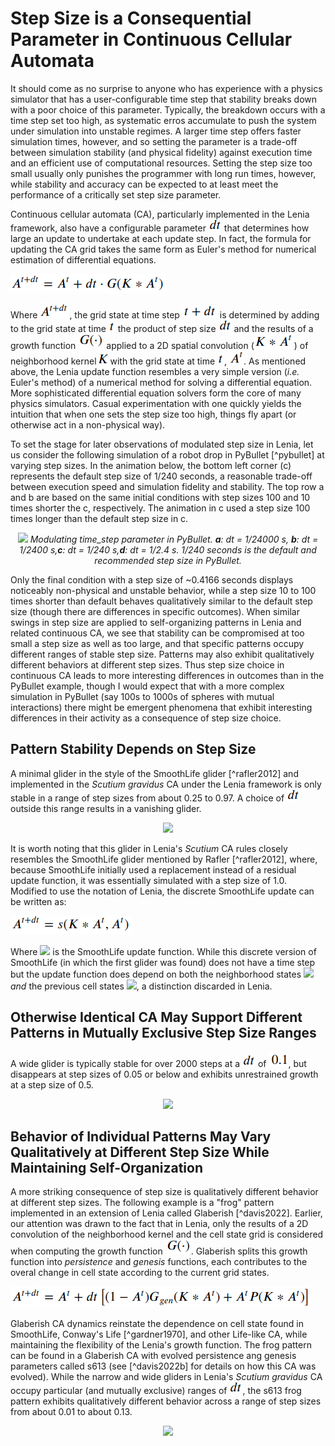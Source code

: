 
# Step Size is a Consequential Parameter in Continuous Cellular Automata

It should come as no surprise to anyone who has experience with a physics simulator that has a user-configurable time step that stability breaks down with a poor choice of this parameter. Typically, the breakdown occurs with a time step set too high, as systematic erros accumulate to push the system under simulation into unstable regimes. A larger time step offers faster simulation times, however, and so setting the parameter is a trade-off between simulation stability (and physical fidelity) against execution time and an efficient use of computational resources. Setting the step size too small usually only punishes the programmer with long run times, however, while stability and accuracy can be expected to at least meet the performance of a critically set step size parameter.

Continuous cellular automata (CA), particularly implemented in the Lenia framework, also have a configurable parameter <img src="https://raw.githubusercontent.com/riveSunder/yuca/gecco_2022_pages/assets/equations/dt.png"> that determines how large an update to undertake at each update step. In fact, the formula for updating the CA grid takes the same form as Euler's method for numerical estimation of differential equations. 

<img src="https://raw.githubusercontent.com/riveSunder/yuca/gecco_2022_pages/assets/equations/lenia.png"> 

Where <img src="https://raw.githubusercontent.com/riveSunder/yuca/gecco_2022_pages/assets/equations/at_plus_dt.png">, the grid state at time step <img src="https://raw.githubusercontent.com/riveSunder/yuca/gecco_2022_pages/assets/equations/t_plus_dt.png"> is determined by adding to the grid state at time <img src="https://raw.githubusercontent.com/riveSunder/yuca/gecco_2022_pages/assets/equations/t.png"> the product of step size <img src="https://raw.githubusercontent.com/riveSunder/yuca/gecco_2022_pages/assets/equations/dt.png"> and the results of a growth function <img src="https://raw.githubusercontent.com/riveSunder/yuca/gecco_2022_pages/assets/equations/growth_fn.png"> applied to a 2D spatial convolution (<img src="https://raw.githubusercontent.com/riveSunder/yuca/gecco_2022_pages/assets/equations/k_convolve_at.png">) of neighborhood kernel <img src="https://raw.githubusercontent.com/riveSunder/yuca/gecco_2022_pages/assets/equations/k.png"> with the grid state at time <img src="https://raw.githubusercontent.com/riveSunder/yuca/gecco_2022_pages/assets/equations/t.png">, <img src="https://raw.githubusercontent.com/riveSunder/yuca/gecco_2022_pages/assets/equations/at.png">. As mentioned above, the Lenia update function resembles a very simple version (_i.e._ Euler's method) of a numerical method for solving a differential equation. More sophisticated differential equation solvers form the core of many physics simulators. Casual experimentation with one quickly yields the intuition that when one sets the step size too high, things fly apart (or otherwise act in a non-physical way). 

To set the stage for later observations of modulated step size in Lenia, let us consider the following simulation of a robot drop in PyBullet [^pybullet] at varying step sizes. In the animation below, the bottom left corner (c) represents the default step size of 1/240 seconds, a reasonable trade-off between execution speed and simulation fidelity and stability. The top row a and b are based on the same initial conditions with step sizes 100 and 10 times shorter the c, respectively. The animation in c used a step size 100 times longer than the default step size in c. 


<p align="center">
<img src="https://raw.githubusercontent.com/riveSunder/yuca/gecco_2022_pages/assets/consequential_step_size/pybullet_step_size.gif">
<em>Modulating time_step parameter in PyBullet. <strong>a</strong>: dt = 1/24000 s, <strong>b</strong>: dt = 1/2400 s,<strong>c</strong>: dt = 1/240 s,<strong>d</strong>: dt = 1/2.4 s. 1/240 seconds is the default and recommended step size in PyBullet. </em>
</p>

Only the final condition with a step size of ~0.4166 seconds displays noticeably non-physical and unstable behavior, while a step size 10 to 100 times shorter than default behaves qualitatively similar to the default step size (though there are differences in specific outcomes). When similar swings in step size are applied to self-organizing patterns in Lenia and related continuous CA, we see that stability can be compromised at too small a step size as well as too large, and that specific patterns occupy different ranges of stable step size. Patterns may also exhibit qualitatively different behaviors at different step sizes. Thus step size choice in continuous CA leads to more interesting differences in outcomes than in the PyBullet example, though I would expect that with a more complex simulation in PyBullet (say 100s to 1000s of spheres with mutual interactions) there might be emergent phenomena that exhibit interesting differences in their activity as a consequence of step size choice. 

## Pattern Stability Depends on Step Size


A minimal glider in the style of the SmoothLife glider [^rafler2012] and implemented in the _Scutium gravidus_ CA under the Lenia framework is only stable in a range of step sizes from about 0.25 to 0.97. A choice of <img src="https://raw.githubusercontent.com/riveSunder/yuca/gecco_2022_pages/assets/equations/dt.png"> outside this range results in a vanishing glider. 

<p align="center">
<img src="https://raw.githubusercontent.com/riveSunder/yuca/gecco_2022_pages/assets/consequential_step_size/single_scutium.gif">
</p>

It is worth noting that this glider in Lenia's _Scutium_ CA rules closely resembles the SmoothLife glider mentioned by Rafler [^rafler2012], where, because SmoothLife initially used a replacement instead of a residual update function, it was essentially simulated with a step size of 1.0. Modified to use the notation of Lenia, the discrete SmoothLife update can be written as: 

<img src="https://raw.githubusercontent.com/riveSunder/yuca/gecco_2022_pages/assets/equations/smooth_life.png">

Where <img src="https://latex.codecogs.com/png.image?\dpi{110}&space;\bg_white&space;s(\cdot)"> is the SmoothLife update function. While this discrete version of SmoothLife (in which the first glider was found) does not have a time step but the update function does depend on both the neighborhood states <img src="https://latex.codecogs.com/png.image?\dpi{110}&space;\bg_white&space;K \ast A^t"> _and_ the previous cell states <img src="https://latex.codecogs.com/png.image?\dpi{110}&space;\bg_white&space;A^t">, a distinction discarded in Lenia. 

## Otherwise Identical CA May Support Different Patterns in Mutually Exclusive Step Size Ranges

A wide glider is typically stable for over 2000 steps at a <img src="https://raw.githubusercontent.com/riveSunder/yuca/gecco_2022_pages/assets/equations/dt.png"> of <img src="https://raw.githubusercontent.com/riveSunder/yuca/gecco_2022_pages/assets/equations/point_1.png">, but disappears at step sizes of 0.05 or below and exhibits unrestrained growth at a step size of 0.5.

<p align="center">
<img src="https://raw.githubusercontent.com/riveSunder/yuca/gecco_2022_pages/assets/consequential_step_size/superwide_scutium.gif">
</p>

## Behavior of Individual Patterns May Vary Qualitatively at Different Step Size While Maintaining Self-Organization

A more striking consequence of step size is qualitatively different behavior at different step sizes. The following example is a "frog" pattern implemented in an extension of Lenia called Glaberish [^davis2022]. Earlier, our attention was drawn to the fact that in Lenia, only the results of a 2D convolution of the neighborhood kernel and the cell state grid is considered when computing the growth function <img src="https://raw.githubusercontent.com/riveSunder/yuca/gecco_2022_pages/assets/equations/growth_fn.png">. Glaberish splits this growth function into _persistence_ and _genesis_ functions, each contributes to the overal change in cell state according to the current grid states.  

<img src="https://raw.githubusercontent.com/riveSunder/yuca/gecco_2022_pages/assets/equations/glaberish.png">

Glaberish CA dynamics reinstate the dependence on cell state found in SmoothLife, Conway's Life [^gardner1970], and other Life-like CA, while maintaining the flexibility of the Lenia's growth function. The frog pattern can be found in a Glaberish CA with evolved persistence ang genesis parameters called s613 (see [^davis2022b] for details on how this CA was evolved). While the narrow and wide gliders in Lenia's _Scutium gravidus_ CA occupy particular (and mutually exclusive) ranges of <img src="https://raw.githubusercontent.com/riveSunder/yuca/gecco_2022_pages/assets/equations/dt.png">, the s613 frog pattern exhibits qualitatively different behavior across a range of step sizes from about 0.01 to about 0.13.  

<p align="center">
<img src="https://raw.githubusercontent.com/riveSunder/yuca/gecco_2022_pages/assets/consequential_step_size/supplemental_item_1_step_size_behavior.gif">
</p>


